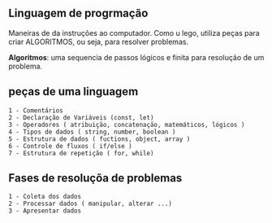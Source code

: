 ## Linguagem de progrmação

Maneiras de da instruções ao computador.
Como u lego, utiliza peças para criar ALGORITMOS, ou seja, para resolver problemas.


 **Algoritmos**: uma sequencia de passos lógicos e finita para resolução de um problema.


 ## peças de uma linguagem
  
    1 - Comentários
    2 - Declaração de Variáveis (const, let)
    3 - Operadores ( atribuição, concatenação, matemáticos, lógicos )
    4 - Tipos de dados ( string, number, boolean )
    5 - Estrutura de dados ( fuctions, object, array )
    6 - Controle de fluxos ( if/else )
    7 - Estrutura de repetição ( for, while)


## Fases de resoluçõa de problemas 

    1 - Coleta dos dados 
    2 - Processar dados ( manipular, alterar ...)
    3 - Apresentar dados